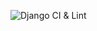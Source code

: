 ![Django CI & Lint](https://github.com/JayTurnr/trainerdex.co.uk/workflows/Django%20CI%20&%20Lint/badge.svg?branch=feature%2Fdjango3majorrewrite)
